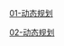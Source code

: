 
[01-动态规划](https://blog.csdn.net/qq_40778406/article/details/80581238
)

[02-动态规划](https://www.cnblogs.com/xiaoboge/p/10509619.html)